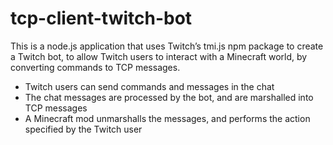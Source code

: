# tcp-client-twitch-bot

This is a node.js application that uses Twitch’s tmi.js npm package to create a Twitch bot, to allow Twitch users to interact with a Minecraft world, by converting commands to TCP messages.

- Twitch users can send commands and messages in the chat
- The chat messages are processed by the bot, and are marshalled into TCP messages
- A Minecraft mod unmarshalls the messages, and performs the action specified by the Twitch user
